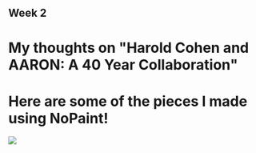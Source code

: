 ## Week 2

# My thoughts on "Harold Cohen and AARON: A 40 Year Collaboration"

# Here are some of the pieces I made using NoPaint!

![]({{site.baseurl}}//nopaint1.png)

